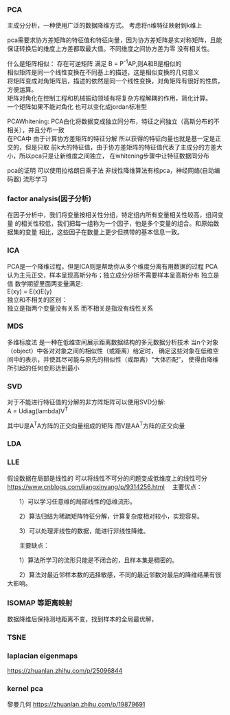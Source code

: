 ### PCA

主成分分析，一种使用广泛的数据降维方式。
考虑将n维特征映射到k维上

pca需要求协方差矩阵的特征值和特征向量，因为协方差矩阵是实对称矩阵，且能保证转换后的维度上方差都取最大值。不同维度之间协方差为零 没有相关性。   


什么是矩阵相似：
存在可逆矩阵 满足 B = P<sup>-1</sup>AP,则A和B是相似的   
相似矩阵是同一个线性变换在不同基上的描述，这是相似变换的几何意义   
将矩阵变成对角矩阵后，描述的依然是同一个线性变换，对角矩阵有很好的性质，方便运算。   
矩阵对角化在控制工程和机械振动领域有将复杂方程解耦的作用，简化计算。   
一个矩阵如果不能对角化 也可以变化成jordan标准型

PCAWhitening: PCA白化将数据变成独立同分布，特征之间独立（高斯分布的不相关），并且分布一致   
在PCA中 由于计算协方差矩阵的特征分解 所以获得的特征向量也就是基一定是正交的，但是只取
前k大的特征值，由于协方差矩阵的特征值代表了主成分的方差大小，所以pca只是让新维度之间独立，
在whitening步骤中让特征数据同分布

pca的证明 可以使用拉格朗日乘子法
非线性降维算法有核pca，神经网络(自动编码器) 流形学习


### factor analysis(因子分析)
在因子分析中，我们将变量按相关性分组，特定组内所有变量相关性较高，组间变量
的相关性较低，我们把每一组称为一个因子，他是多个变量的组合。和原始数据集的变量
相比，这些因子在数量上更少但携带的基本信息一致。


### ICA
PCA是一个降维过程，但是ICA则是帮助你从多个维度分离有用数据的过程
PCA认为主元正交，样本呈现高斯分布；独立成分分析不需要样本呈高斯分布
独立是值 数学期望里面两变量满足:   
E(xy) = E(x)E(y)   
独立和不相关的区别：   
独立是指两个变量没有关系
而不相关是指没有线性关系



### MDS
多维标度法 是一种在低维空间展示距离数据结构的多元数据分析技术
当n个对象（object）中各对对象之间的相似性（或距离）给定时，
确定这些对象在低维空间中的表示，并使其尽可能与原先的相似性（或距离）“大体匹配”，
使得由降维所引起的任何变形达到最小

### SVD
对于不能进行特征值的分解的非方阵矩阵可以使用SVD分解:   
A = Udiag(lambda)V<sup>T</sup>

其中U是A<sup>T</sup>A方阵的正交向量组成的矩阵
而V是AA<sup>T</sup>方阵的正交向量



### LDA

### LLE
假设数据在局部是线性的
可以将线性不可分的问题变成低维度上的线性可分
https://www.cnblogs.com/jiangxinyang/p/9314256.html
　主要优点：

　　1）可以学习任意维的局部线性的低维流形。

　　2）算法归结为稀疏矩阵特征分解，计算复杂度相对较小，实现容易。

　　3）可以处理非线性的数据，能进行非线性降维。

　　主要缺点：　　

　　1）算法所学习的流形只能是不闭合的，且样本集是稠密的。

　　2）算法对最近邻样本数的选择敏感，不同的最近邻数对最后的降维结果有很大影响。



### ISOMAP 等距离映射
数据降维后保持测地距离不变，找到样本的全局最优解，


### TSNE



### laplacian eigenmaps
https://zhuanlan.zhihu.com/p/25096844

### kernel pca

黎曼几何
https://zhuanlan.zhihu.com/p/19879691
